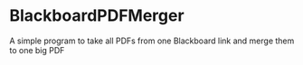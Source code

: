 # BlackboardPDFMerger
A simple program to take all PDFs from one Blackboard link and merge them to one big PDF
